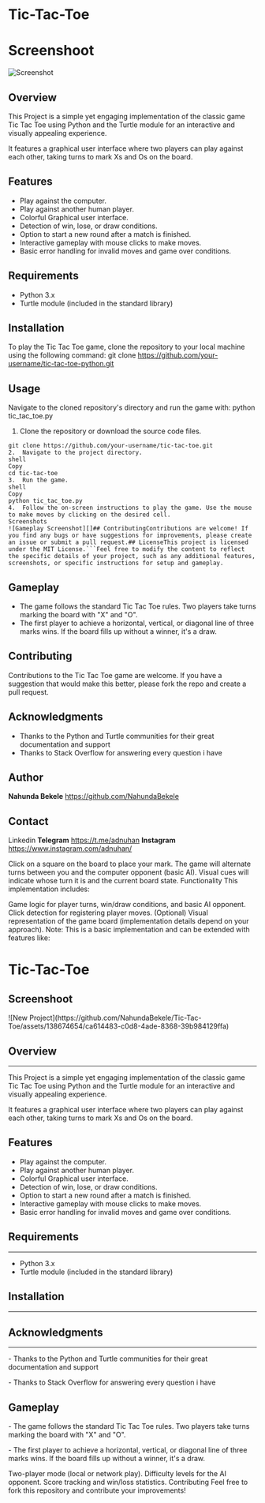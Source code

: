 # Tic-Tac-Toe

# Screenshoot
![Screenshot](https://github.com/NahundaBekele/Tic-Tac-Toe/assets/138674654/2bceaddb-f6ea-4088-878b-ddf5a0e02aa5)

## Overview

This Project is a simple yet engaging implementation of the classic game Tic Tac Toe using Python and the Turtle module for an interactive and visually appealing experience.

It features a graphical user interface where two players can play against each other, taking turns to mark Xs and Os on the board.

## Features

- Play against the computer.
- Play against another human player.
- Colorful Graphical user interface.
- Detection of win, lose, or draw conditions.
- Option to start a new round after a match is finished.
- Interactive gameplay with mouse clicks to make moves.
- Basic error handling for invalid moves and game over conditions.

## Requirements

- Python 3.x
- Turtle module (included in the standard library)

## Installation
To play the Tic Tac Toe game, clone the repository to your local machine using the following command:
git clone https://github.com/your-username/tic-tac-toe-python.git

## Usage
Navigate to the cloned repository's directory and run the game with:
python tic_tac_toe.py

1. Clone the repository or download the source code files.

```shell
git clone https://github.com/your-username/tic-tac-toe.git
2.	Navigate to the project directory.
shell
Copy
cd tic-tac-toe
3.	Run the game.
shell
Copy
python tic_tac_toe.py
4.	Follow the on-screen instructions to play the game. Use the mouse to make moves by clicking on the desired cell.
Screenshots
![Gameplay Screenshot][]## ContributingContributions are welcome! If you find any bugs or have suggestions for improvements, please create an issue or submit a pull request.## LicenseThis project is licensed under the MIT License.```Feel free to modify the content to reflect the specific details of your project, such as any additional features, screenshots, or specific instructions for setup and gameplay.

```
## Gameplay
- The game follows the standard Tic Tac Toe rules. Two players take turns marking the board with "X" and "O".
- The first player to achieve a horizontal, vertical, or diagonal line of three marks wins. If the board fills up without a winner, it's a draw.

## Contributing
Contributions to the Tic Tac Toe game are welcome. If you have a suggestion that would make this better, please fork the repo and create a pull request.

## Acknowledgments
- Thanks to the Python and Turtle communities for their great documentation and support
- Thanks to Stack Overflow for answering every question i have

## Author
 **Nahunda Bekele** https://github.com/NahundaBekele

## Contact
<a herf="www.linkedin.com/in/adnuhan">Linkedin</a>
**Telegram** https://t.me/adnuhan
**Instagram** https://www.instagram.com/adnuhan/



Click on a square on the board to place your mark.
The game will alternate turns between you and the computer opponent (basic AI).
Visual cues will indicate whose turn it is and the current board state.
Functionality
This implementation includes:

Game logic for player turns, win/draw conditions, and basic AI opponent.
Click detection for registering player moves.
(Optional) Visual representation of the game board (implementation details depend on your approach).
Note: This is a basic implementation and can be extended with features like:

<html>
  <h1>Tic-Tac-Toe</h1>
  <h2>Screenshoot</h2>
  ![New Project](https://github.com/NahundaBekele/Tic-Tac-Toe/assets/138674654/ca614483-c0d8-4ade-8368-39b984129ffa)
  <h2>Overview</h2>
  <hr />
  <p>
    This Project is a simple yet engaging implementation of the classic game Tic
    Tac Toe using Python and the Turtle module for an interactive and visually
    appealing experience.
  </p>
  <p>
    It features a graphical user interface where two players can play against
    each other, taking turns to mark Xs and Os on the board.
  </p>

  <h2>Features</h2>
  <ul>
    <li>Play against the computer.</li>
    <li>Play against another human player.</li>
    <li>Colorful Graphical user interface.</li>
    <li>Detection of win, lose, or draw conditions.</li>
    <li>Option to start a new round after a match is finished.</li>
    <li>Interactive gameplay with mouse clicks to make moves.</li>
    <li>Basic error handling for invalid moves and game over conditions.</li>
  </ul>
  <h2>Requirements</h2>
  <hr />
  <ul>
    <li>Python 3.x</li>
    <li>Turtle module (included in the standard library)</li>
  </ul>
  <h2>Installation</h2>
  <hr />
  <h2>Acknowledgments</h2>
  <hr>
<p>- Thanks to the Python and Turtle communities for their great documentation and support</p>
<p>- Thanks to Stack Overflow for answering every question i have</p>
<h2>Gameplay</h2>
<p>- The game follows the standard Tic Tac Toe rules. Two players take turns marking the board with "X" and "O".</p>
<p>- The first player to achieve a horizontal, vertical, or diagonal line of three marks wins. If the board fills up without a winner, it's a draw.</p>

</html>

Two-player mode (local or network play).
Difficulty levels for the AI opponent.
Score tracking and win/loss statistics.
Contributing
Feel free to fork this repository and contribute your improvements!
